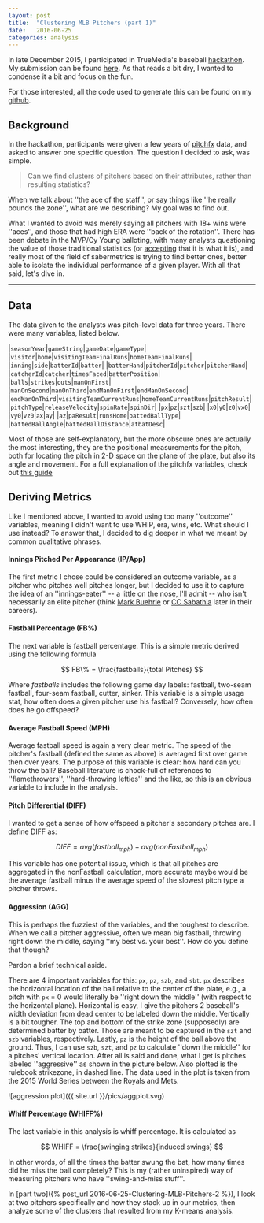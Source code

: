 ```yaml
---
layout: post
title:  "Clustering MLB Pitchers (part 1)"
date:   2016-06-25
categories: analysis
---
```


In late December 2015, I participated in TrueMedia's baseball [hackathon](http://www.trumedianetworks.com/hackathon/).
My submission can be found [here](http://www.trumedianetworks.com/analysts/jon-dickerson).
As that reads a bit dry, I wanted to condense it a bit and focus on the fun.

For those interested, all the code used to generate this can be found on my [github](https://github.com/jaydik/mlb-hackathon).

## Background

In the hackathon, participants were given a few years of [pitchfx](http://www.sportvision.com/baseball/pitchfx%C2%AE) data,
 and asked to answer one specific question. The question I decided to ask, was simple.

 > Can we find clusters of pitchers based on their attributes, rather than resulting statistics?

 When we talk about ''the ace of the staff'', or say things like ''he really pounds the zone'', what are we describing? My goal was to find out.

What I wanted to avoid was merely saying all pitchers with 18+ wins were ''aces'', and those that had high ERA were ''back of the rotation''.
There has been debate in the MVP/Cy Young balloting, with many analysts questioning the value of those traditional statistics
(or [accepting](http://www.fangraphs.com/blogs/the-cy-young-award-and-the-wins-barrier/) that it is what it is), and
really most of the field of sabermetrics is trying to find better ones, better able to isolate the individual performance of a given player.
With all that said, let's dive in.


------


## Data

The data given to the analysts was pitch-level data for three years. There were many variables, listed below.

|`seasonYear`|`gameString`|`gameDate`|`gameType`|
|`visitor`|`home`|`visitingTeamFinalRuns`|`homeTeamFinalRuns`|
|`inning`|`side`|`batterId`|`batter`|
|`batterHand`|`pitcherId`|`pitcher`|`pitcherHand`|
|`catcherId`|`catcher`|`timesFaced`|`batterPosition`|
|`balls`|`strikes`|`outs`|`manOnFirst`|
|`manOnSecond`|`manOnThird`|`endManOnFirst`|`endManOnSecond`|
|`endManOnThird`|`visitingTeamCurrentRuns`|`homeTeamCurrentRuns`|`pitchResult`|
|`pitchType`|`releaseVelocity`|`spinRate`|`spinDir`|
|`px`|`pz`|`szt`|`szb`|
|`x0`|`y0`|`z0`|`vx0`|
|`vy0`|`vz0`|`ax`|`ay`|
|`az`|`paResult`|`runsHome`|`battedBallType`|
|`battedBallAngle`|`battedBallDistance`|`atbatDesc`|

Most of those are self-explanatory, but the more obscure ones are actually the most interesting, they are the positional
measurements for the pitch, both for locating the pitch in 2-D space on the plane of the plate, but also its angle and movement.
For a full explanation of the pitchfx variables, check out [this guide](https://fastballs.wordpress.com/category/pitchfx-glossary/)

## Deriving Metrics

Like I mentioned above, I wanted to avoid using too many ''outcome'' variables, meaning I didn't want to use WHIP, era, wins, etc.
What should I use instead? To answer that, I decided to dig deeper in what we meant by common qualitative phrases.

#### Innings Pitched Per Appearance (IP/App)
The  first metric I chose could be considered an outcome variable, as a pitcher who pitches well pitches longer, but I decided to use it
to capture the idea of an ''innings-eater'' -- a little on the nose, I'll admit -- who isn't necessarily an elite pitcher (think [Mark Buehrle](http://www.baseball-reference.com/players/b/buehrma01.shtml)
or [CC Sabathia](http://www.baseball-reference.com/players/s/sabatc.01.shtml) later in their careers).


#### Fastball Percentage (FB%)

The next variable is fastball percentage. This is a simple metric derived using the following formula

$$
FB\% = \frac{fastballs}{total Pitches}
$$

Where _fastballs_ includes the following game day labels: fastball, two-seam fastball, four-seam fastball, cutter, sinker.
This variable is a simple usage stat, how often does a given pitcher use his fastball? Conversely, how often does he go offspeed?


#### Average Fastball Speed (MPH)

Average fastball speed is again a very clear metric. The speed of the pitcher's fastball (defined the same as above)
is averaged first over game then over years. The purpose of this variable is clear: how hard can you throw the ball?
Baseball literature is chock-full of references to ''flamethrowers'', ''hard-throwing lefties'' and the like, so this is an obvious variable to include in the analysis.

#### Pitch Differential (DIFF)
I wanted to get a sense of how offspeed a pitcher's secondary pitches are. I define DIFF as:

$$
DIFF = avg(fastball_{mph}) - avg(nonFastball_{mph})
$$

This variable has one potential issue, which is that all pitches are aggregated in the nonFastball calculation, more accurate maybe would
be the average fastball minus the average speed of the slowest pitch type a pitcher throws.


#### Aggression (AGG)
This is perhaps the fuzziest of the variables, and the toughest to describe. When we call a pitcher aggressive,
often we mean big fastball, throwing right down the middle, saying ''my best vs. your best''. How do you define that though?

Pardon a brief technical aside.

There are 4 important variables for this: `px`, `pz`, `szb`, and `sbt`. `px` describes the horizontal location of the
ball relative to the center of the plate, e.g., a pitch with `px` = 0 would literally be ''right down the middle''
(with respect to the horizontal plane). Horizontal is easy, I give the pitchers 2 baseball's width deviation from dead
center to be labeled down the middle. Vertically is a bit tougher. The top and bottom of the strike zone (supposedly)
are determined batter by batter. Those are meant to be captured in the `szt` and `szb` variables, respectively.
Lastly, `pz` is the height of the ball above the ground. Thus, I can use `szb`, `szt`, and `pz` to calculate ''down the middle''
for a pitches' vertical location. After all is said and done, what I get is pitches labeled ''aggressive'' as shown in the picture below.
Also plotted is the rulebook strikezone, in dashed line. The data used in the plot is taken from the 2015 World Series between the Royals and Mets.

![aggression plot]({{ site.url }}/pics/aggplot.svg)


#### Whiff Percentage (WHIFF%)
The last variable in this analysis is whiff percentage. It is calculated as

$$
WHIFF = \frac{swinging strikes}{induced swings}
$$

In other words, of all the times the batter swung the bat, how many times did he miss the ball completely?
This is my (rather uninspired) way of measuring pitchers who have ''swing-and-miss stuff''.

In [part two]({% post_url 2016-06-25-Clustering-MLB-Pitchers-2 %}), I look at two pitchers specifically and how they stack up in our metrics, then analyze some of the clusters that resulted from my K-means analysis.